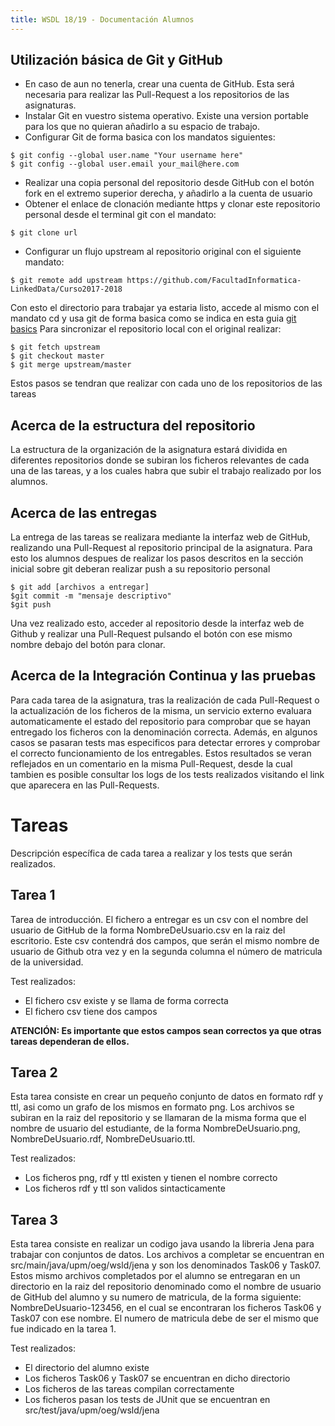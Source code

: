 ```yaml
---
title: WSDL 18/19 - Documentación Alumnos
---
```


## Utilización básica de Git y GitHub

 * En caso de aun no tenerla, crear una cuenta de GitHub. Esta será necesaria para realizar las Pull-Request a los repositorios de las asignaturas. 
 * Instalar Git en vuestro sistema operativo. Existe una version portable para los que no quieran añadirlo a su espacio de trabajo.  
 * Configurar Git de forma basica con los mandatos siguientes:
 ```git
 $ git config --global user.name "Your username here"
 $ git config --global user.email your_mail@here.com
 ```
* Realizar una copia personal del repositorio desde GitHub con el botón fork en el extremo superior derecha, y añadirlo a la cuenta de usuario
* Obtener el enlace de clonación mediante https y clonar este repositorio personal desde el terminal git con el mandato:
```git
$ git clone url
```
* Configurar un flujo upstream al repositorio original con el siguiente mandato:
```git
$ git remote add upstream https://github.com/FacultadInformatica-LinkedData/Curso2017-2018
```
Con esto el directorio para trabajar ya estaria listo, accede al mismo con el mandato cd y usa git de forma basica como se indica en esta guia [git basics](https://git-scm.com/book/en/v2/Getting-Started-Git-Basics)
Para sincronizar el repositorio local con el original realizar:
```git
$ git fetch upstream
$ git checkout master
$ git merge upstream/master
```
Estos pasos se tendran que realizar con cada uno de los repositorios de las tareas

## Acerca de la estructura del repositorio

La estructura de la organización de la asignatura estará dividida en diferentes repositorios donde se subiran los ficheros relevantes de cada una de las tareas, y a los cuales habra que subir el trabajo realizado por los alumnos.

## Acerca de las entregas

La entrega de las tareas se realizara mediante la interfaz web de GitHub, realizando una Pull-Request al repositorio principal de la asignatura. Para esto los alumnos despues de realizar los pasos descritos en la sección inicial sobre git deberan realizar push a su repositorio personal
```
$ git add [archivos a entregar]
$git commit -m "mensaje descriptivo"
$git push
```
Una vez realizado esto, acceder al repositorio desde la interfaz web de Github y realizar una Pull-Request pulsando el botón con ese mismo nombre debajo del botón para clonar.

## Acerca de la Integración Continua y las pruebas

Para cada tarea de la asignatura, tras la realización de cada Pull-Request o la actualización de los ficheros de la misma, un servicio externo evaluara automaticamente el estado del repositorio para comprobar que se hayan entregado los ficheros con la denominación correcta. Además, en algunos casos se pasaran tests mas especificos para detectar errores y comprobar el correcto funcionamiento de los entregables. Estos resultados se veran reflejados en un comentario en la misma Pull-Request, desde la cual tambien es posible consultar los logs de los tests realizados visitando el link que aparecera en las Pull-Requests.

# Tareas
Descripción específica de cada tarea a realizar y los tests que serán realizados.

## Tarea 1
Tarea de introducción. El fichero a entregar es un csv con el nombre del usuario de GitHub de la forma NombreDeUsuario.csv en la raiz del escritorio. Este csv contendrá dos campos, que serán el mismo nombre de usuario de Github otra vez y en la segunda columna el número de matricula de la universidad.

Test realizados:
* El fichero csv existe y se llama de forma correcta
* El fichero csv tiene dos campos

**ATENCIÓN: Es importante que estos campos sean correctos ya que otras tareas dependeran de ellos.**

## Tarea 2

Esta tarea consiste en crear un pequeño conjunto de datos en formato rdf y ttl, asi como un grafo de los mismos en formato png. Los archivos se subiran en la raiz del repositorio y se llamaran de la misma forma que el nombre de usuario del estudiante, de la forma NombreDeUsuario.png, NombreDeUsuario.rdf, NombreDeUsuario.ttl.

Test realizados:
* Los ficheros png, rdf y ttl existen y tienen el nombre correcto
* Los ficheros rdf y ttl son validos sintacticamente

## Tarea 3

Esta tarea consiste en realizar un codigo java usando la libreria Jena para trabajar con conjuntos de datos. Los archivos a completar se encuentran en src/main/java/upm/oeg/wsld/jena y son los denominados Task06 y Task07. Estos mismo archivos completados por el alumno se entregaran en un directorio en la raiz del repositorio denominado como el nombre de usuario de GitHub del alumno y su numero de matricula, de la forma siguiente: NombreDeUsuario-123456, en el cual se encontraran los ficheros Task06 y Task07 con ese nombre. El numero de matricula debe de ser el mismo que fue indicado en la tarea 1.

Test realizados:
* El directorio del alumno existe
* Los ficheros Task06 y Task07 se encuentran en dicho directorio
* Los ficheros de las tareas compilan correctamente
* Los ficheros pasan los tests de JUnit que se encuentran en src/test/java/upm/oeg/wsld/jena
